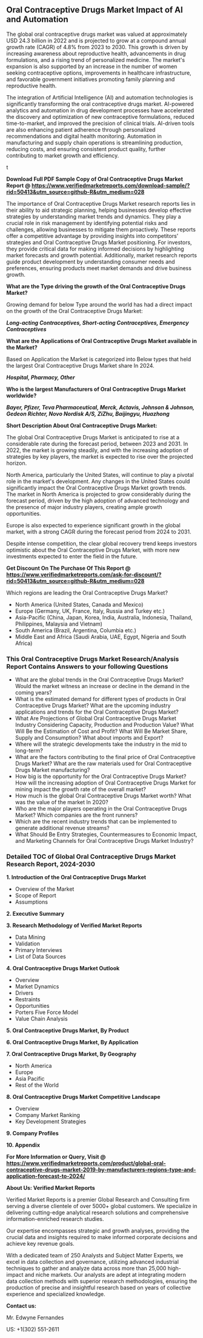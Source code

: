 <h2>Oral Contraceptive Drugs Market Impact of AI and Automation</h2><p>The global oral contraceptive drugs market was valued at approximately USD 24.3 billion in 2022 and is projected to grow at a compound annual growth rate (CAGR) of 4.8% from 2023 to 2030. This growth is driven by increasing awareness about reproductive health, advancements in drug formulations, and a rising trend of personalized medicine. The market's expansion is also supported by an increase in the number of women seeking contraceptive options, improvements in healthcare infrastructure, and favorable government initiatives promoting family planning and reproductive health.</p><p>The integration of Artificial Intelligence (AI) and automation technologies is significantly transforming the oral contraceptive drugs market. AI-powered analytics and automation in drug development processes have accelerated the discovery and optimization of new contraceptive formulations, reduced time-to-market, and improved the precision of clinical trials. AI-driven tools are also enhancing patient adherence through personalized recommendations and digital health monitoring. Automation in manufacturing and supply chain operations is streamlining production, reducing costs, and ensuring consistent product quality, further contributing to market growth and efficiency.</p>t</p><p id="" class=""><strong>Download Full PDF Sample Copy of Oral Contraceptive Drugs Market Report @ <a href="https://www.verifiedmarketreports.com/download-sample/?rid=50413&utm_source=github-R&utm_medium=028" target="_blank">https://www.verifiedmarketreports.com/download-sample/?rid=50413&utm_source=github-R&utm_medium=028</a></strong></p><p>The importance of&nbsp;Oral Contraceptive Drugs Market research reports lies in their ability to aid strategic planning, helping businesses develop effective strategies by understanding market trends and dynamics. They play a crucial role in risk management by identifying potential risks and challenges, allowing businesses to mitigate them proactively. These reports offer a competitive advantage by providing insights into competitors' strategies and Oral Contraceptive Drugs Market positioning. For investors, they provide critical data for making informed decisions by highlighting market forecasts and growth potential. Additionally, market research reports guide product development by understanding consumer needs and preferences, ensuring products meet market demands and drive business growth.</p><p><strong>What are the&nbsp;Type driving the growth of the Oral Contraceptive Drugs Market?</strong></p><p id="" class="">Growing demand for below Type around the world has had a direct impact on the growth of the Oral Contraceptive Drugs Market:</p><em><strong>Long-acting Contraceptives, Short-acting Contraceptives, Emergency Contraceptives</strong></em></p><strong>What are the&nbsp;Applications&nbsp;of Oral Contraceptive Drugs Market available in the Market?</strong></p><p id="" class="">Based on Application the Market is categorized into Below types that held the largest Oral Contraceptive Drugs Market share In 2024.</p><em><strong>Hospital, Pharmacy, Other</strong></em></p><strong>Who is the largest Manufacturers of Oral Contraceptive Drugs Market worldwide?</strong></p><p><em><strong>Bayer, Pfizer, Teva Pharmaceutical, Merck, Actavis, Johnson & Johnson, Gedeon Richter, Novo Nordisk A/S, ZiZhu, Baijingyu, Huazhong</strong></em></p><p id="" class=""><strong>Short Description About Oral Contraceptive Drugs Market:</strong></p><p>The global Oral Contraceptive Drugs Market is anticipated to rise at a considerable rate during the forecast period, between 2023 and 2031. In 2022, the market is growing steadily, and with the increasing adoption of strategies by key players, the market is expected to rise over the projected horizon.</p><p>North America, particularly the United States, will continue to play a pivotal role in the market's development. Any changes in the United States could significantly impact the Oral Contraceptive Drugs Market growth trends. The market in North America is projected to grow considerably during the forecast period, driven by the high adoption of advanced technology and the presence of major industry players, creating ample growth opportunities.</p><p>Europe is also expected to experience significant growth in the global market, with a strong CAGR during the forecast period from 2024 to 2031.</p><p>Despite intense competition, the clear global recovery trend keeps investors optimistic about the Oral Contraceptive Drugs Market, with more new investments expected to enter the field in the future.</p><p id="" class=""><strong>Get Discount On The Purchase Of This Report @ <a href="https://www.verifiedmarketreports.com/ask-for-discount/?rid=50413&utm_source=github-R&utm_medium=028" target="_blank">https://www.verifiedmarketreports.com/ask-for-discount/?rid=50413&utm_source=github-R&utm_medium=028</a></strong></p>Which regions are leading the Oral Contraceptive Drugs Market?</p><ul><li>North America (United States, Canada and Mexico)</li><li>Europe (Germany, UK, France, Italy, Russia and Turkey etc.)</li><li>Asia-Pacific (China, Japan, Korea, India, Australia, Indonesia, Thailand, Philippines, Malaysia and Vietnam)</li><li>South America (Brazil, Argentina, Columbia etc.)</li><li>Middle East and Africa (Saudi Arabia, UAE, Egypt, Nigeria and South Africa)</li></ul><h3 id="" class="">This Oral Contraceptive Drugs Market Research/Analysis Report Contains Answers to your following Questions</h3><ul><li>What are the global trends in the Oral Contraceptive Drugs Market? Would the market witness an increase or decline in the demand in the coming years?</li><li>What is the estimated demand for different types of products in Oral Contraceptive Drugs Market? What are the upcoming industry applications and trends for the Oral Contraceptive Drugs Market?</li><li>What Are Projections of Global Oral Contraceptive Drugs Market Industry Considering Capacity, Production and Production Value? What Will Be the Estimation of Cost and Profit? What Will Be Market Share, Supply and Consumption? What about imports and Export?</li><li>Where will the strategic developments take the industry in the mid to long-term?</li><li>What are the factors contributing to the final price of Oral Contraceptive Drugs Market? What are the raw materials used for Oral Contraceptive Drugs Market manufacturing?</li><li>How big is the opportunity for the Oral Contraceptive Drugs Market? How will the increasing adoption of Oral Contraceptive Drugs Market for mining impact the growth rate of the overall market?</li><li>How much is the global Oral Contraceptive Drugs Market worth? What was the value of the market In 2020?</li><li>Who are the major players operating in the Oral Contraceptive Drugs Market? Which companies are the front runners?</li><li>Which are the recent industry trends that can be implemented to generate additional revenue streams?</li><li>What Should Be Entry Strategies, Countermeasures to Economic Impact, and Marketing Channels for Oral Contraceptive Drugs Market Industry?</li></ul><h3 id="" class="">Detailed TOC of Global Oral Contraceptive Drugs Market Research Report, 2024-2030</h3><p id="" class=""><strong>1. Introduction of the Oral Contraceptive Drugs Market</strong></p><ul><li>Overview of the Market</li><li>Scope of Report</li><li>Assumptions</li></ul><p id="" class=""><strong>2. Executive Summary</strong></p><p id="" class=""><strong>3. Research Methodology of Verified Market Reports</strong></p><ul><li>Data Mining</li><li>Validation</li><li>Primary Interviews</li><li>List of Data Sources</li></ul><p id="" class=""><strong>4. Oral Contraceptive Drugs Market Outlook</strong></p><ul><li>Overview</li><li>Market Dynamics</li><li>Drivers</li><li>Restraints</li><li>Opportunities</li><li>Porters Five Force Model</li><li>Value Chain Analysis</li></ul><p id="" class=""><strong>5. Oral Contraceptive Drugs Market, By Product</strong></p><p id="" class=""><strong>6. Oral Contraceptive Drugs Market, By Application</strong></p><p id="" class=""><strong>7. Oral Contraceptive Drugs Market, By Geography</strong></p><ul><li>North America</li><li>Europe</li><li>Asia Pacific</li><li>Rest of the World</li></ul><p id="" class=""><strong>8. Oral Contraceptive Drugs Market Competitive Landscape</strong></p><ul><li>Overview</li><li>Company Market Ranking</li><li>Key Development Strategies</li></ul><p id="" class=""><strong>9. Company Profiles</strong></p><p id="" class=""><strong>10. Appendix</strong></p><p id="" class=""><strong>For More Information or Query, Visit @ <a href="https://www.verifiedmarketreports.com/product/global-oral-contraceptive-drugs-market-2019-by-manufacturers-regions-type-and-application-forecast-to-2024/" target="_blank">https://www.verifiedmarketreports.com/product/global-oral-contraceptive-drugs-market-2019-by-manufacturers-regions-type-and-application-forecast-to-2024/</a></strong></p><p id="" class=""><strong>About Us: Verified Market Reports</strong></p><p id="" class="">Verified Market Reports is a premier Global Research and Consulting firm serving a diverse clientele of over 5000+ global customers. We specialize in delivering cutting-edge analytical research solutions and comprehensive information-enriched research studies.</p><p id="" class="">Our expertise encompasses strategic and growth analyses, providing the crucial data and insights required to make informed corporate decisions and achieve key revenue goals.</p><p id="" class="">With a dedicated team of 250 Analysts and Subject Matter Experts, we excel in data collection and governance, utilizing advanced industrial techniques to gather and analyze data across more than 25,000 high-impact and niche markets. Our analysts are adept at integrating modern data collection methods with superior research methodologies, ensuring the production of precise and insightful research based on years of collective experience and specialized knowledge.</p><p id="" class=""><strong>Contact us:</strong></p><p id="" class="">Mr. Edwyne Fernandes</p><p id="" class="">US: +1(302) 551-2611</p>